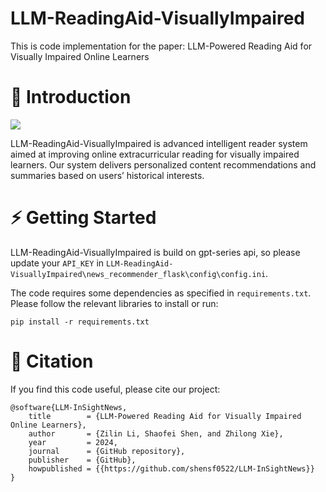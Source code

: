 # LLM-ReadingAid-VisuallyImpaired
This is code implementation for the paper: LLM-Powered Reading Aid for Visually Impaired Online Learners

# 📖 Introduction

<img src='figs/overview.png'>

LLM-ReadingAid-VisuallyImpaired is advanced intelligent reader system aimed at improving online extracurricular reading for visually impaired learners. Our system delivers personalized content recommendations and summaries based on users’ historical interests.

# ⚡️ Getting Started

LLM-ReadingAid-VisuallyImpaired is build on gpt-series api, so please update your `API_KEY` in `LLM-ReadingAid-VisuallyImpaired\news_recommender_flask\config\config.ini`.

The code requires some dependencies as specified in `requirements.txt`. Please follow the relevant libraries to install or run:

```
pip install -r requirements.txt
```

# 🎉 Citation

If you find this code useful, please cite our project:

```
@software{LLM-InSightNews,
    title        = {LLM-Powered Reading Aid for Visually Impaired Online Learners},
    author       = {Zilin Li, Shaofei Shen, and Zhilong Xie},
    year         = 2024,
    journal      = {GitHub repository},
    publisher    = {GitHub},
    howpublished = {{https://github.com/shensf0522/LLM-InSightNews}}
}
```
